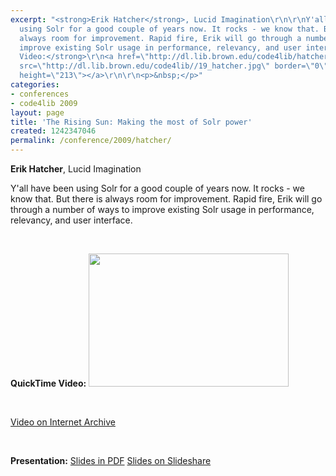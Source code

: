 ```yaml
---
excerpt: "<strong>Erik Hatcher</strong>, Lucid Imagination\r\n\r\nY'all have been
  using Solr for a good couple of years now. It rocks - we know that. But there is
  always room for improvement. Rapid fire, Erik will go through a number of ways to
  improve existing Solr usage in performance, relevancy, and user interface.\r\n<p>&nbsp;</p>\r\n<strong>QuickTime
  Video:</strong>\r\n<a href=\"http://dl.lib.brown.edu/code4lib/hatcher.html\" target=\"_blank\">\r\n<img
  src=\"http://dl.lib.brown.edu/code4lib//19_hatcher.jpg\" border=\"0\" width=\"320\"
  height=\"213\"></a>\r\n\r\n<p>&nbsp;</p>"
categories:
- conferences
- code4lib 2009
layout: page
title: 'The Rising Sun: Making the most of Solr power'
created: 1242347046
permalink: /conference/2009/hatcher/
---
```

<strong>Erik Hatcher</strong>, Lucid Imagination

Y'all have been using Solr for a good couple of years now. It rocks - we know that. But there is always room for improvement. Rapid fire, Erik will go through a number of ways to improve existing Solr usage in performance, relevancy, and user interface.
<p>&nbsp;</p>
<strong>QuickTime Video:</strong>
<a href="http://dl.lib.brown.edu/code4lib/hatcher.html" target="_blank">
<img src="http://dl.lib.brown.edu/code4lib//19_hatcher.jpg" border="0" width="320" height="213"></a>

<p>&nbsp;</p>

<a href="http://www.archive.org/details/Code4lib2009TheRisingSunMakingTheMostOfSolrPower">Video on Internet Archive</a>

<p>&nbsp;</p>

<strong>Presentation:</strong>
<a href="http://code4lib.org/files/code4lib09-SolrRisingSun.pdf" target="_blank">Slides in PDF</a>
<a href="http://www.slideshare.net/erikhatcher/the-rising-sun-making-the-most-of-solr-power" target="_blank">Slides on Slideshare</a>
